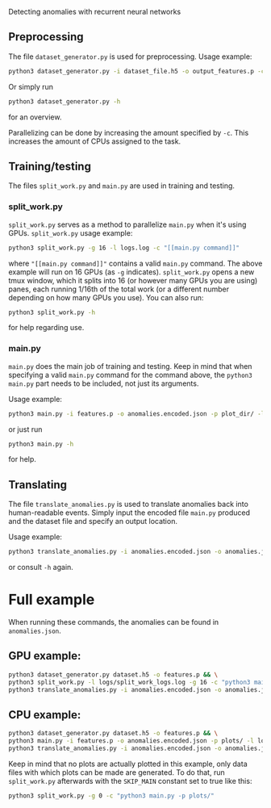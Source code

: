 Detecting anomalies with recurrent neural networks
## Preprocessing

The file ```dataset_generator.py``` is used for preprocessing. Usage example:

```bash
python3 dataset_generator.py -i dataset_file.h5 -o output_features.p -c 10 -n dataset_name -p 100.0
```

Or simply run 
```bash
python3 dataset_generator.py -h
```
for an overview. 

Parallelizing can be done by increasing the amount specified by ```-c```. This increases the amount of CPUs assigned to the task.

## Training/testing

The files ```split_work.py``` and ```main.py``` are used in training and testing.


### split_work.py

 ```split_work.py``` serves as a method to parallelize ```main.py``` when it's using GPUs. ```split_work.py``` usage example:

```bash
python3 split_work.py -g 16 -l logs.log -c "[[main.py command]]"
```

where ```"[[main.py command]]"``` contains a valid ```main.py``` command. The above example will run on 16 GPUs (as ```-g``` indicates). ```split_work.py``` opens a new tmux window, which it splits into 16 (or however many GPUs you are using) panes, each running 1/16th of the total work (or a different number depending on how many GPUs you use). You can also run:

```bash
python3 split_work.py -h
```
for help regarding use.

### main.py

```main.py``` does the main job of training and testing. Keep in mind that when specifying a valid ```main.py``` command for the command above, the ```python3 main.py``` part needs to be included, not just its arguments.

Usage example:

```bash
python3 main.py -i features.p -o anomalies.encoded.json -p plot_dir/ -l logs_dir/ -e experiment_name
```

or just run

```bash
python3 main.py -h
```

for help.

## Translating

The file ```translate_anomalies.py``` is used to translate anomalies back into human-readable events. Simply input the encoded file ```main.py``` produced and the dataset file and specify an output location.

Usage example:

```bash
python3 translate_anomalies.py -i anomalies.encoded.json -o anomalies.json -d dataset_file.h5
```

or consult ```-h``` again.


# Full example

When running these commands, the anomalies can be found in ```anomalies.json```.


## GPU example:
```bash
python3 dataset_generator.py dataset.h5 -o features.p && \
python3 split_work.py -l logs/split_work_logs.log -g 16 -c "python3 main.py -i features.p -o anomalies.encoded.json -p plots/ -l logs/" && \
python3 translate_anomalies.py -i anomalies.encoded.json -o anomalies.json -d dataset.h5
```

## CPU example:
```bash
python3 dataset_generator.py dataset.h5 -o features.p && \
python3 main.py -i features.p -o anomalies.encoded.json -p plots/ -l logs/ && \
python3 translate_anomalies.py -i anomalies.encoded.json -o anomalies.json -d dataset.h5
```
Keep in mind that no plots are actually plotted in this example, only data files with which plots can be made are generated. To do that, run ```split_work.py``` afterwards with the ```SKIP_MAIN``` constant set to true like this:

```bash
python3 split_work.py -g 0 -c "python3 main.py -p plots/"
```
